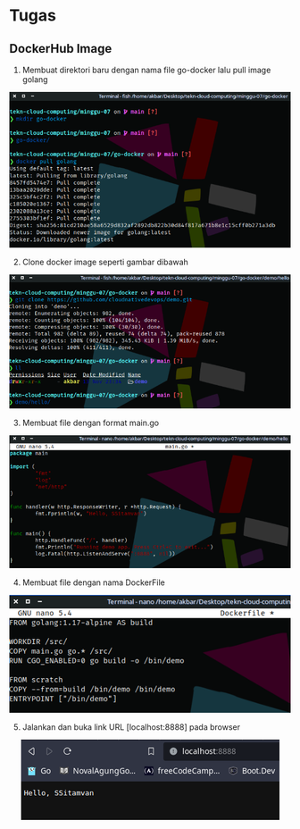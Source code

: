 # Tugas
## DockerHub Image

1. Membuat direktori baru dengan nama file go-docker lalu pull image golang<br>
<div align="center"><img src="gambar-08.png"></div>

2. Clone docker image seperti gambar dibawah<br>
<div align="center"><img src="gambar-09.png"></div>

3. Membuat file dengan format main.go<br>
<div align="center"><img src="gambar-10.png"></div>

4. Membuat file dengan nama DockerFile<br>
<div align="center"><img src="gambar-11.png"></div>

5. Jalankan dan buka link URL [localhost:8888] pada browser<br>
<div align="center"><img src="gambar-12.png"></div>

